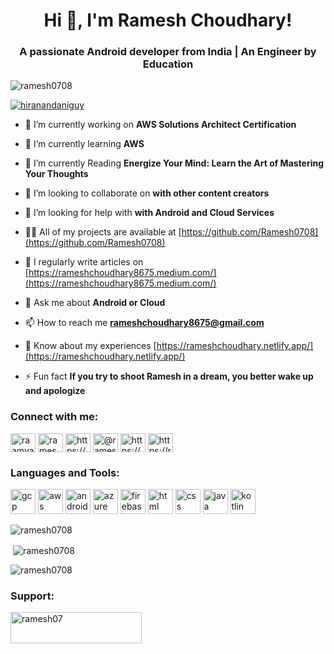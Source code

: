 <h1 align="center">Hi 👋, I'm Ramesh Choudhary! </h1>
<h3 align="center">A passionate Android developer from India | An Engineer by Education</h3>

<p align="left"> <img src="https://komarev.com/ghpvc/?username=ramesh0708&label=Profile%20views&color=0e75b6&style=flat" alt="ramesh0708" /> </p>

<p align="left"> <a href="https://twitter.com/hiranandaniguy" target="blank"><img src="https://img.shields.io/twitter/follow/hiranandaniguy?logo=twitter&style=for-the-badge" alt="hiranandaniguy" /></a> </p>

- 🔭 I’m currently working on **AWS Solutions Architect Certification**

- 🌱 I’m currently learning **AWS**

- 🌱 I’m currently Reading **Energize Your Mind: Learn the Art of Mastering Your Thoughts**

- 👯 I’m looking to collaborate on **with other content creators**

- 🤝 I’m looking for help with **with Android and Cloud Services**

- 👨‍💻 All of my projects are available at [https://github.com/Ramesh0708](https://github.com/Ramesh0708)

- 📝 I regularly write articles on [https://rameshchoudhary8675.medium.com/](https://rameshchoudhary8675.medium.com/)

- 💬 Ask me about **Android or Cloud**

- 📫 How to reach me **rameshchoudhary8675@gmail.com**

- 📄 Know about my experiences [https://rameshchoudhary.netlify.app/](https://rameshchoudhary.netlify.app/)

- ⚡ Fun fact **If you try to shoot Ramesh in a dream, you better wake up and apologize**


<h3 align="left">Connect with me:</h3>
<p align="left">
<a href="https://twitter.com/hiranandaniguy" target="blank"><img align="center" src="https://cdn.jsdelivr.net/npm/simple-icons@3.0.1/icons/twitter.svg" alt="raamya07" height="30" width="40" /></a>
<a href="https://linkedin.com/in/ramesh-choudhary07/" target="blank"><img align="center" src="https://cdn.jsdelivr.net/npm/simple-icons@3.0.1/icons/linkedin.svg" alt="ramesh-choudhary07/" height="30" width="40" /></a>
<a href="https://stackoverflow.com/users/12066742/ramesh" target="blank"><img align="center" src="https://cdn.jsdelivr.net/npm/simple-icons@3.0.1/icons/stackoverflow.svg" alt="https://stackoverflow.com/users/14733210/ramesh-choudhary" height="30" width="40" /></a>
<a href="https://medium.com/@rameshchoudhary8675" target="blank"><img align="center" src="https://cdn.jsdelivr.net/npm/simple-icons@3.0.1/icons/medium.svg" alt="@rameshchoudhary8675" height="30" width="40" /></a>
<a href="https://www.youtube.com/@hiranandaniguy/videos" target="blank"><img align="center" src="https://cdn.jsdelivr.net/npm/simple-icons@3.0.1/icons/youtube.svg" alt="https://www.youtube.com/channel/uc_nn0ek6cbu2hchypb7ugdg?view_as=subscriber" height="30" width="40" /></a>
<a href="https://rameshchoudhary.netlify.app/" target="blank"><img align="center" src="https://cdn.jsdelivr.net/npm/simple-icons@3.0.1/icons/rss.svg" alt="https://rameshchoudhary.me/" height="30" width="40" /></a>
</p>

<h3 align="left">Languages and Tools:</h3>
<p align="left">
<img src="https://www.vectorlogo.zone/logos/google_cloud/google_cloud-icon.svg" alt="gcp" width="40" height="40"/>
<img src="https://www.vectorlogo.zone/logos/amazon_aws/amazon_aws-icon.svg" alt="aws" width="40" height="40"/>  
<img src="https://www.vectorlogo.zone/logos/android/android-icon.svg" alt="android" width="40" height="40"/> <img src="https://www.vectorlogo.zone/logos/microsoft_azure/microsoft_azure-icon.svg" alt="azure" width="40" height="40"/>
<img src="https://www.vectorlogo.zone/logos/firebase/firebase-icon.svg" alt="firebase" width="40" height="40"/>
<img src="https://www.vectorlogo.zone/logos/w3_html5/w3_html5-icon.svg" alt="html" width="40" height="40"/>
<img src="https://www.vectorlogo.zone/logos/w3_css/w3_css-icon.svg" alt="css" width="40" height="40"/>
<img src="https://www.vectorlogo.zone/logos/java/java-icon.svg" alt="java" width="40" height="40"/>
<img src="https://www.vectorlogo.zone/logos/kotlinlang/kotlinlang-icon.svg" alt="kotlin" width="40" height="40"/></p>




<img align="center" src="https://github-readme-stats.vercel.app/api/top-langs?username=ramesh0708&show_icons=true&locale=en&layout=compact" alt="ramesh0708" />

<p>&nbsp;<img align="center" src="https://github-readme-stats.vercel.app/api?username=ramesh0708&show_icons=true&locale=en" alt="ramesh0708" /></p>

<p><img align="center" src="https://github-readme-streak-stats.herokuapp.com/?user=ramesh0708&" alt="ramesh0708" /></p>

<h3 align="left">Support:</h3>
<p><a href="https://www.buymeacoffee.com/ramesh07"> <img align="left" src="https://cdn.buymeacoffee.com/buttons/v2/default-yellow.png" height="50" width="210" alt="ramesh07" /></a></p>






